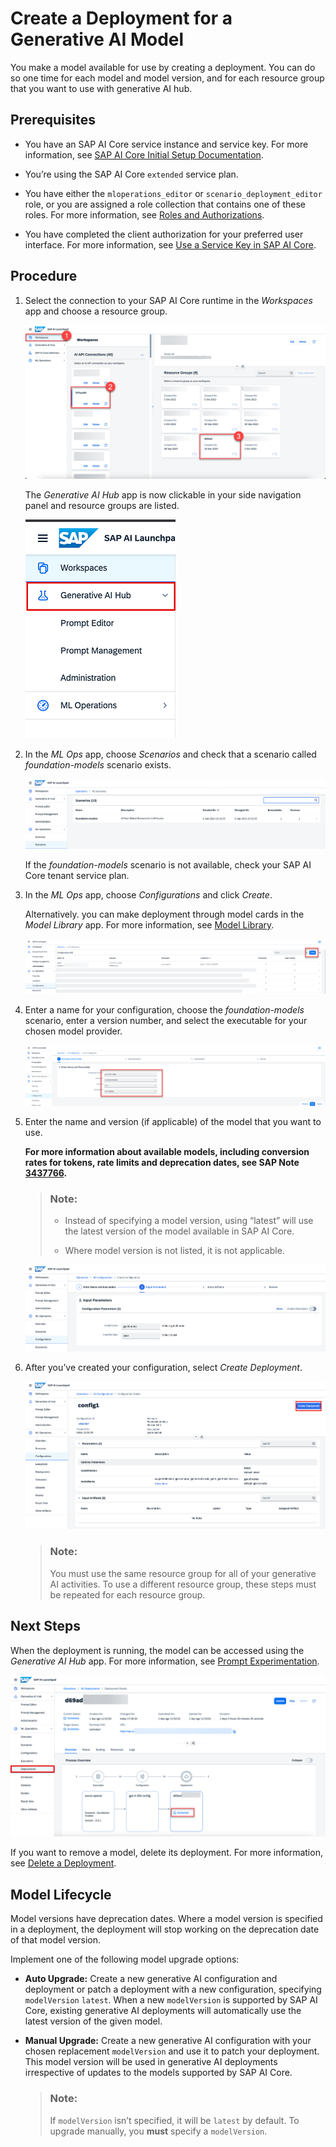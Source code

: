 <!-- loio96b65bbe3d8a4681830f575a146b5071 -->

# Create a Deployment for a Generative AI Model

You make a model available for use by creating a deployment. You can do so one time for each model and model version, and for each resource group that you want to use with generative AI hub.



<a name="loio96b65bbe3d8a4681830f575a146b5071__prereq_nzn_mdw_tyb"/>

## Prerequisites

-   You have an SAP AI Core service instance and service key. For more information, see [SAP AI Core Initial Setup Documentation](https://help.sap.com/docs/AI_CORE/2d6c5984063c40a59eda62f4a9135bee/38c4599432d74c1d94e70f7c955a717d.htm).
-   You’re using the SAP AI Core `extended` service plan.
-   You have either the `mloperations_editor` or `scenario_deployment_editor` role, or you are assigned a role collection that contains one of these roles. For more information, see [Roles and Authorizations](https://help.sap.com/docs/ai-launchpad/sap-ai-launchpad/roles-and-authorizations).

-   You have completed the client authorization for your preferred user interface. For more information, see [Use a Service Key in SAP AI Core](https://help.sap.com/docs/AI_CORE/2d6c5984063c40a59eda62f4a9135bee/3a97465bf6164400a4b5c1641007e3d6.html?locale=en-US&state=DRAFT&version=CLOUD).




<a name="loio96b65bbe3d8a4681830f575a146b5071__steps_gbx_g2d_bzb"/>

## Procedure

1.  Select the connection to your SAP AI Core runtime in the *Workspaces* app and choose a resource group.

    ![](images/1_0630503.png)

    The *Generative AI Hub* app is now clickable in your side navigation panel and resource groups are listed. 

    ![](images/2_0cb9cb3.png)

2.  In the *ML Ops* app, choose *Scenarios* and check that a scenario called *foundation-models* scenario exists.

    ![](images/3_3b4bf58.png)

    If the *foundation-models* scenario is not available, check your SAP AI Core tenant service plan.

3.  In the *ML Ops* app, choose *Configurations* and click *Create*.

    Alternatively. you can make deployment through model cards in the *Model Library* app. For more information, see [Model Library](model-library-fce6fea.md).

    ![](images/4_94fba83.png)

4.  Enter a name for your configuration, choose the *foundation-models* scenario, enter a version number, and select the executable for your chosen model provider.

    ![](images/5_ac64ea5.png)

5.  Enter the name and version \(if applicable\) of the model that you want to use.

    **For more information about available models, including conversion rates for tokens, rate limits and deprecation dates, see SAP Note [3437766](https://me.sap.com/notes/3437766).**

    > ### Note:  
    > -   Instead of specifying a model version, using “latest” will use the latest version of the model available in SAP AI Core.
    > 
    > -   Where model version is not listed, it is not applicable.

    ![](images/7_7901f11.png)

6.  After you’ve created your configuration, select *Create Deployment*.

    ![](images/5050_7057ad1.png)

    > ### Note:  
    > You must use the same resource group for all of your generative AI activities. To use a different resource group, these steps must be repeated for each resource group.




<a name="loio96b65bbe3d8a4681830f575a146b5071__postreq_nsw_sqd_bzb"/>

## Next Steps

When the deployment is running, the model can be accessed using the *Generative AI Hub* app. For more information, see [Prompt Experimentation](prompt-experimentation-384cc0c.md).

![](images/8_6f1e262.png)

If you want to remove a model, delete its deployment. For more information, see [Delete a Deployment](delete-a-deployment-6c07132.md).

<a name="concept_fn1_2qy_szb"/>

<!-- concept\_fn1\_2qy\_szb -->

## Model Lifecycle

Model versions have deprecation dates. Where a model version is specified in a deployment, the deployment will stop working on the deprecation date of that model version.

Implement one of the following model upgrade options:

-   **Auto Upgrade:** Create a new generative AI configuration and deployment or patch a deployment with a new configuration, specifying `modelVersion` `latest`. When a new `modelVersion` is supported by SAP AI Core, existing generative AI deployments will automatically use the latest version of the given model.

-   **Manual Upgrade:** Create a new generative AI configuration with your chosen replacement `modelVersion` and use it to patch your deployment. This model version will be used in generative AI deployments irrespective of updates to the models supported by SAP AI Core.

    > ### Note:  
    > If `modelVersion` isn’t specified, it will be `latest` by default. To upgrade manually, you **must** specify a `modelVersion`.



